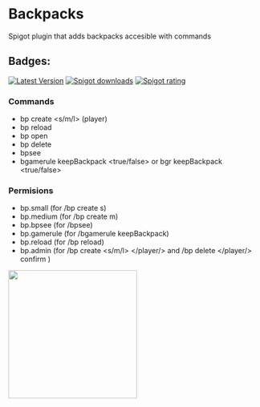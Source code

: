 # Backpacks
Spigot plugin that adds backpacks accesible with commands
## Badges:
[![Latest Version](https://img.shields.io/badge/Latest%20Version-1.2.2-brightgreen)](https://github.com/IBMESP/Backpacks/releases/latest)
<a href="https://www.spigotmc.org/resources/99840/"><img src="https://img.shields.io/spiget/downloads/99840?label=Spigot%20Downloads" alt="Spigot downloads"></a>
<a href="https://www.spigotmc.org/resources/99840/"><img src="https://img.shields.io/spiget/rating/99840?label=Spigot%20Rating" alt="Spigot rating"></a>
### Commands
- bp create <s/m/l> (player)
- bp reload
- bp open
- bp delete
- bpsee <player>
- bgamerule keepBackpack <true/false> or bgr keepBackpack <true/false>
  
### Permisions
- bp.small (for /bp create s)
- bp.medium (for /bp create m)
- bp.bpsee (for /bpsee)
- bp.gamerule (for /bgamerule keepBackpack)
- bp.reload (for /bp reload)
- bp.admin (for /bp create <s/m/l> </player/> and /bp delete </player/> confirm )
<p><strong><img src="https://i.imgur.com/Tt7Lyar.png" alt="" width="256" height="256" /></strong></p>
